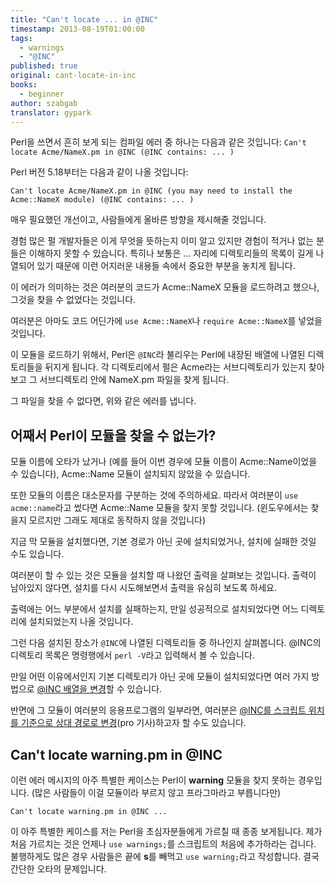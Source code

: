 ```yaml
---
title: "Can't locate ... in @INC"
timestamp: 2013-08-19T01:00:00
tags:
  - warnings
  - "@INC"
published: true
original: cant-locate-in-inc
books:
  - beginner
author: szabgab
translator: gypark
---
```



Perl을 쓰면서 흔히 보게 되는 컴파일 에러 중 하나는 다음과 같은 것입니다:
`Can't locate Acme/NameX.pm in @INC (@INC contains: ... )`

Perl 버전 5.18부터는 다음과 같이 나올 것입니다:

`Can't locate Acme/NameX.pm in @INC (you may need to install the Acme::NameX module) (@INC contains: ... )`

매우 필요했던 개선이고, 사람들에게 올바른 방향을 제시해줄 것입니다.


경험 많은 펄 개발자들은 이게 무엇을 뜻하는지 이미 알고 있지만 경험이 적거나 없는 분들은
이해하지 못할 수 있습니다. 특히나 보통은 ... 자리에 디렉토리들의 목록이 길게 나열되어 있기
때문에 이런 어지러운 내용들 속에서 중요한 부분을 놓치게 됩니다.

이 에러가 의미하는 것은 여러분의 코드가 Acme::NameX 모듈을 로드하려고 했으나, 그것을
찾을 수 없었다는 것입니다.

여러분은 아마도 코드 어딘가에 `use Acme::NameX`나 `require Acme::NameX`를
넣었을 것입니다.

이 모듈을 로드하기 위해서, Perl은 `@INC`라 불리우는 Perl에 내장된 배열에 나열된
디렉토리들을 뒤지게 됩니다. 각 디렉토리에서 펄은 Acme라는 서브디렉토리가 있는지 찾아보고
그 서브디렉토리 안에 NameX.pm 파일을 찾게 됩니다.

그 파일을 찾을 수 없다면, 위와 같은 에러를 냅니다.

## 어째서 Perl이 모듈을 찾을 수 없는가?

모듈 이름에 오타가 났거나
(예를 들어 이번 경우에 모듈 이름이 Acme::Name이었을 수 있습니다),
Acme::Name 모듈이 설치되지 않았을 수 있습니다.

또한 모듈의 이름은 대소문자를 구분하는 것에 주의하세요.
따라서 여러분이 `use acme::name`라고 썼다면 Acme::Name 모듈을 찾지 못할 것입니다.
(윈도우에서는 찾을지 모르지만 그래도 제대로 동작하지 않을 것입니다)

지금 막 모듈을 설치했다면, 기본 경로가 아닌 곳에 설치되었거나, 설치에 실패한 것일 수도
있습니다.

여러분이 할 수 있는 것은 모듈을 설치할 때 나왔던 출력을 살펴보는 것입니다.
출력이 남아있지 않다면, 설치를 다시 시도해보면서 출력을 유심히 보도록 하세요.

출력에는 어느 부분에서 설치를 실패하는지, 만일 성공적으로 설치되었다면 어느 디렉토리에
설치되었는지 나올 것입니다.

그런 다음 설치된 장소가 `@INC`에 나열된 디렉토리들 중 하나인지 살펴봅니다.
@INC의 디렉토리 목록은 명령행에서 `perl -V`라고 입력해서 볼 수 있습니다.

만일 어떤 이유에서인지 기본 디렉토리가 아닌 곳에 모듈이 설치되었다면 여러 가지 방법으로
[@INC 배열을 변경](/how-to-change-inc-to-find-perl-modules-in-non-standard-locations)할
수 있습니다.

반면에 그 모듈이 여러분의 응용프로그램의 일부라면, 여러분은
[@INC를 스크립트 위치를 기준으로 상대 경로로 변경](https://perlmaven.com/how-to-add-a-relative-directory-to-inc)(pro 기사)하고자 할 수도 있습니다.

## Can't locate warning.pm in @INC

이런 에러 메시지의 아주 특별한 케이스는 Perl이 <b>warning</b> 모듈을 찾지 못하는 경우입니다.
(많은 사람들이 이걸 모듈이라 부르지 않고 프라그마라고 부릅니다만)

```
Can't locate warning.pm in @INC ...
```

이 아주 특별한 케이스를 저는 Perl을 초심자분들에게 가르칠 때 종종 보게됩니다. 제가 처음 가르치는 것은
언제나 `use warnings;`를 스크립트의 처음에 추가하라는 겁니다. 불행하게도 많은 경우
사람들은 끝에 <b>s</b>를 빼먹고 `use warning;`라고 작성합니다. 결국 간단한 오타의 문제입니다.

